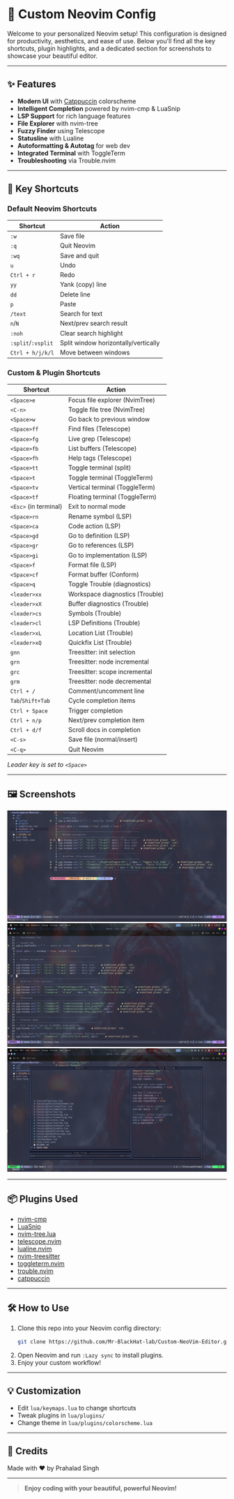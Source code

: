 # 🚀 Custom Neovim Config

Welcome to your personalized Neovim setup! This configuration is designed for productivity, aesthetics, and ease of use. Below you'll find all the key shortcuts, plugin highlights, and a dedicated section for screenshots to showcase your beautiful editor.

---

## ✨ Features
- **Modern UI** with [Catppuccin](https://github.com/catppuccin/nvim) colorscheme
- **Intelligent Completion** powered by nvim-cmp & LuaSnip
- **LSP Support** for rich language features
- **File Explorer** with nvim-tree
- **Fuzzy Finder** using Telescope
- **Statusline** with Lualine
- **Autoformatting & Autotag** for web dev
- **Integrated Terminal** with ToggleTerm
- **Troubleshooting** via Trouble.nvim

---

## 🎹 Key Shortcuts


### Default Neovim Shortcuts
| Shortcut         | Action                        |
|------------------|-------------------------------|
| `:w`             | Save file                     |
| `:q`             | Quit Neovim                   |
| `:wq`            | Save and quit                 |
| `u`              | Undo                          |
| `Ctrl + r`       | Redo                          |
| `yy`             | Yank (copy) line              |
| `dd`             | Delete line                   |
| `p`              | Paste                         |
| `/text`          | Search for text               |
| `n`/`N`          | Next/prev search result       |
| `:noh`           | Clear search highlight        |
| `:split`/`:vsplit`| Split window horizontally/vertically |
| `Ctrl + h/j/k/l` | Move between windows          |

### Custom & Plugin Shortcuts
| Shortcut         | Action                        |
|------------------|-------------------------------|
| `<Space>e`       | Focus file explorer (NvimTree)|
| `<C-n>`          | Toggle file tree (NvimTree)   |
| `<Space>w`       | Go back to previous window    |
| `<Space>ff`      | Find files (Telescope)        |
| `<Space>fg`      | Live grep (Telescope)         |
| `<Space>fb`      | List buffers (Telescope)      |
| `<Space>fh`      | Help tags (Telescope)         |
| `<Space>tt`      | Toggle terminal (split)       |
| `<Space>t`       | Toggle terminal (ToggleTerm)  |
| `<Space>tv`      | Vertical terminal (ToggleTerm)|
| `<Space>tf`      | Floating terminal (ToggleTerm)|
| `<Esc>` (in terminal)| Exit to normal mode         |
| `<Space>rn`      | Rename symbol (LSP)           |
| `<Space>ca`      | Code action (LSP)             |
| `<Space>gd`      | Go to definition (LSP)        |
| `<Space>gr`      | Go to references (LSP)        |
| `<Space>gi`      | Go to implementation (LSP)    |
| `<Space>f`       | Format file (LSP)             |
| `<Space>cf`      | Format buffer (Conform)       |
| `<Space>q`       | Toggle Trouble (diagnostics)  |
| `<leader>xx`     | Workspace diagnostics (Trouble)|
| `<leader>xX`     | Buffer diagnostics (Trouble)  |
| `<leader>cs`     | Symbols (Trouble)             |
| `<leader>cl`     | LSP Definitions (Trouble)     |
| `<leader>xL`     | Location List (Trouble)       |
| `<leader>xQ`     | Quickfix List (Trouble)       |
| `gnn`            | Treesitter: init selection    |
| `grn`            | Treesitter: node incremental  |
| `grc`            | Treesitter: scope incremental |
| `grm`            | Treesitter: node decremental  |
| `Ctrl + /`       | Comment/uncomment line        |
| `Tab`/`Shift+Tab`| Cycle completion items        |
| `Ctrl + Space`   | Trigger completion            |
| `Ctrl + n/p`     | Next/prev completion item     |
| `Ctrl + d/f`     | Scroll docs in completion     |
| `<C-s>`          | Save file (normal/insert)     |
| `<C-q>`          | Quit Neovim                   |

*Leader key is set to `<Space>`*

---

## 🖼️ Screenshots



![Neovim Screenshot 1](screenshots/screenshot1.png)
![Neovim Screenshot 2](screenshots/screenshot2.png)
![Neovim Screenshot 3](screenshots/screenshot3.png)

---

## 📦 Plugins Used
- [nvim-cmp](https://github.com/hrsh7th/nvim-cmp)
- [LuaSnip](https://github.com/L3MON4D3/LuaSnip)
- [nvim-tree.lua](https://github.com/nvim-tree/nvim-tree.lua)
- [telescope.nvim](https://github.com/nvim-telescope/telescope.nvim)
- [lualine.nvim](https://github.com/nvim-lualine/lualine.nvim)
- [nvim-treesitter](https://github.com/nvim-treesitter/nvim-treesitter)
- [toggleterm.nvim](https://github.com/akinsho/toggleterm.nvim)
- [trouble.nvim](https://github.com/folke/trouble.nvim)
- [catppuccin](https://github.com/catppuccin/nvim)

---

## 🛠️ How to Use
1. Clone this repo into your Neovim config directory:
   ```sh
   git clone https://github.com/Mr-BlackHat-lab/Custom-NeoVim-Editor.git ~/.config/nvim
   ```
2. Open Neovim and run `:Lazy sync` to install plugins.
3. Enjoy your custom workflow!

---

## 💡 Customization
- Edit `lua/keymaps.lua` to change shortcuts
- Tweak plugins in `lua/plugins/`
- Change theme in `lua/plugins/colorscheme.lua`

---

## 📣 Credits
Made with ❤️ by Prahalad Singh

---


> **Enjoy coding with your beautiful, powerful Neovim!**
